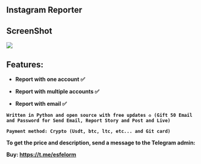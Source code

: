 ## Instagram Reporter

## ScreenShot

<img src="https://github.com/user-attachments/assets/660f28ed-03ff-4847-be5a-18343737988b">

<b>

## Features: 

- Report with one account ✅

- Report with multiple accounts ✅

- Report with email ✅

`Written in Python and open source with free updates ♻️ (Gift 50 Email and Password for Send Email, Report Story and Post and Live)`

`Payment method: Crypto (Usdt, btc, ltc, etc... and Git card)`

To get the price and description, send a message to the Telegram admin:

Buy: https://t.me/esfelorm

</b>
